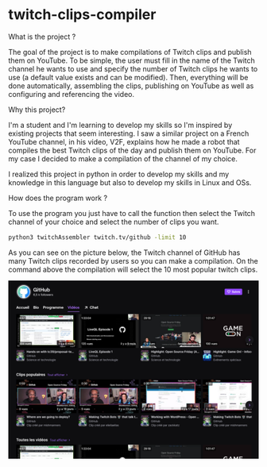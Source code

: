 # twitch-clips-compiler

What is the project ?

The goal of the project is to make compilations of Twitch clips and publish them on YouTube. To be simple, the user must fill in the name of the Twitch channel he wants to use and specify the number of Twitch clips he wants to use (a default value exists and can be modified). Then, everything will be done automatically, assembling the clips, publishing on YouTube as well as configuring and referencing the video.

Why this project?

I'm a student and I'm learning to develop my skills so I'm inspired by existing projects that seem interesting. I saw a similar project on a French YouTube channel, in his video, V2F, explains how he made a robot that compiles the best Twitch clips of the day and publish them on YouTube. For my case I decided to make a compilation of the channel of my choice. 

I realized this project in python in order to develop my skills and my knowledge in this language but also to develop my skills in Linux and OSs.

How does the program work ?

To use the program you just have to call the function then select the Twitch channel of your choice and select the number of clips you want.

```bash
python3 twitchAssembler twitch.tv/github -limit 10
```

As you can see on the picture below, the Twitch channel of GitHub has many Twitch clips recorded by users so you can make a compilation. On the command above the compilation will select the 10 most popular twitch clips.


![name-of-you-image](https://github.com/ludwigsaux/twitch-clips-compiler/blob/main/twitch.PNG)




